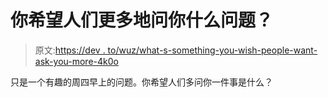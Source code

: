 # 你希望人们更多地问你什么问题？

> 原文:[https://dev . to/wuz/what-s-something-you-wish-people-want-ask-you-more-4k0o](https://dev.to/wuz/what-s-something-you-wished-people-would-ask-you-about-more-4k0o)

只是一个有趣的周四早上的问题。你希望人们多问你一件事是什么？